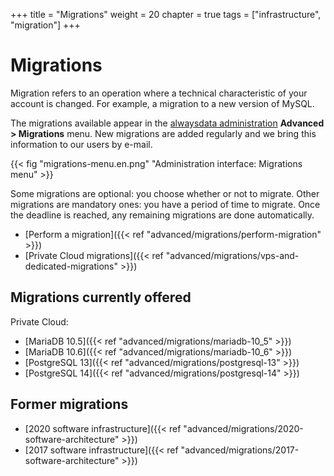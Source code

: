 +++
title = "Migrations"
weight = 20
chapter = true
tags = ["infrastructure", "migration"]
+++

# Migrations

Migration refers to an operation where a technical characteristic of your account is changed. For example, a migration to a new version of MySQL.

The migrations available appear in the [alwaysdata administration](https://admin.alwaysdata.com) **Advanced > Migrations** menu. New migrations are added regularly and we bring this information to our users by e-mail.

{{< fig "migrations-menu.en.png" "Administration interface: Migrations menu" >}}

Some migrations are optional: you choose whether or not to migrate. Other migrations are mandatory ones: you have a period of time to migrate. Once the deadline is reached, any remaining migrations are done automatically.

- [Perform a migration]({{< ref "advanced/migrations/perform-migration" >}})
- [Private Cloud migrations]({{< ref "advanced/migrations/vps-and-dedicated-migrations" >}})

## Migrations currently offered

Private Cloud:

- [MariaDB 10.5]({{< ref "advanced/migrations/mariadb-10_5" >}})
- [MariaDB 10.6]({{< ref "advanced/migrations/mariadb-10_6" >}})
- [PostgreSQL 13]({{< ref "advanced/migrations/postgresql-13" >}})
- [PostgreSQL 14]({{< ref "advanced/migrations/postgresql-14" >}})

## Former migrations

* [2020 software infrastructure]({{< ref "advanced/migrations/2020-software-architecture" >}})
* [2017 software infrastructure]({{< ref "advanced/migrations/2017-software-architecture" >}})

